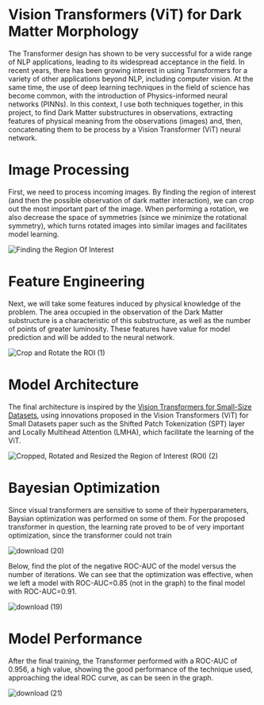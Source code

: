 # Vision Transformers (ViT) for Dark Matter Morphology

The Transformer design has shown to be very successful for a wide range of NLP applications, leading to its widespread acceptance in the field. In recent years, there has been growing interest in using Transformers for a variety of other applications beyond NLP, including computer vision. At the same time, the use of deep learning techniques in the field of science has become common, with the introduction of Physics-informed neural networks (PINNs). In this context, I use both techniques together, in this project, to find Dark Matter substructures in observations, extracting features of physical meaning from the observations (images) and, then, concatenating them to be process by a Vision Transformer (ViT) neural network.


# Image Processing  

First, we need to process incoming images. By finding the region of interest (and then the possible observation of dark matter interaction), we can crop out the most important part of the image. When performing a rotation, we also decrease the space of symmetries (since we minimize the rotational symmetry), which turns rotated images into similar images and facilitates model learning.

![Finding the Region Of Interest](https://user-images.githubusercontent.com/60625769/229907149-af594bc3-d14a-4116-89a3-423d666bc972.png)

# Feature Engineering

Next, we will take some features induced by physical knowledge of the problem. The area occupied in the observation of the Dark Matter substructure is a characteristic of this substructure, as well as the number of points of greater luminosity. These features have value for model prediction and will be added to the neural network.


![Crop and Rotate the ROI (1)](https://user-images.githubusercontent.com/60625769/229908064-8632743a-d8bd-4b33-95a4-9073626fad97.png)

# Model Architecture

The final architecture is inspired by the [Vision Transformers for Small-Size Datasets](https://arxiv.org/abs/2112.13492), using innovations proposed in the Vision Transformers (ViT) for Small Datasets paper such as the Shifted Patch Tokenization (SPT) layer and Locally Multihead Attention (LMHA), which facilitate the learning of the ViT.

![Cropped, Rotated and Resized the Region of Interest (ROI) (2)](https://user-images.githubusercontent.com/60625769/229917865-feada814-8653-4423-88db-c9c596158e05.png)


# Bayesian Optimization

Since visual transformers are sensitive to some of their hyperparameters, Baysian optimization was performed on some of them. For the proposed transformer in question, the learning rate proved to be of very important optimization, since the transformer could not train


![download (20)](https://user-images.githubusercontent.com/60625769/229910378-60739e6c-c4c8-45cd-9978-387d10ecda90.png)

Below, find the plot of the negative ROC-AUC of the model versus the number of iterations. We can see that the optimization was effective, when we left a model with ROC-AUC=0.85 (not in the graph) to the final model with ROC-AUC=0.91.

![download (19)](https://user-images.githubusercontent.com/60625769/229911713-dc00154b-f45d-4b27-9bd2-94d28c96e191.png)

# Model Performance

After the final training, the Transformer performed with a ROC-AUC of 0.956, a high value, showing the good performance of the technique used, approaching the ideal ROC curve, as can be seen in the graph.

![download (21)](https://user-images.githubusercontent.com/60625769/229914249-8c5e47b8-4891-4d82-9ab3-0ef5a5587219.png)





